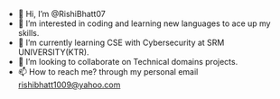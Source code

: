 - 👋 Hi, I’m @RishiBhatt07
- 👀 I’m interested in coding and learning new languages to ace up my skills.
- 🌱 I’m currently learning CSE with Cybersecurity at SRM UNIVERSITY(KTR).
- 💞️ I’m looking to collaborate on Technical domains projects.
- 📫 How to reach me? through my personal email rishibhatt1009@yahoo.com

<!---
RishiBhatt07/RishiBhatt07 is a ✨ special ✨ repository because its `README.md` (this file) appears on your GitHub profile.
You can click the Preview link to take a look at your changes.
--->
